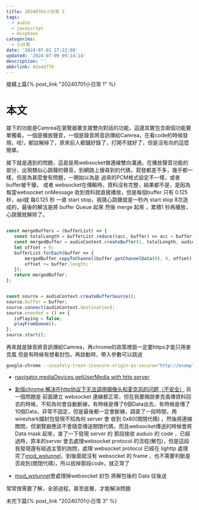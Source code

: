 ```yaml
---
title: 20240701小日常 2
tags:
  - audio
  - javascript
  - micphone
categories:
  - 小日常
date: '2024-07-01 17:22:00'
updated: '2024-07-09 09:14:14'
description: ''
abbrlink: 43a4d776
---
```

接續上篇{% post_link  "20240701小日常 1" %}
# 本文
接下的功能是Camrea在瀏覽器要支援雙向對話的功能，這邊其實包含兩個功能要單獨看，一個是播放聲音，一個是錄音將音訊傳給Camrea，在看code的時候發現，哇!，都註解掉了，原來前人都鋪好錄了，打開不就好了，但是沒有向的這麼簡單。

接下就是遇到的問題，這是是用websocket做連線雙向溝通，在播放聲音功能的部分，出現類似心跳聲的聲音，到網路上搜尋到的代碼，寫發都差不多，幾乎都一樣，但是為甚麼會有問題，一開始以為是 過來的PCM格式設定不一樣，或者buffer被干擾， 或者 websocket在傳輸時，資料沒有完整，結果都不是，是因為每當websocket onMessage 收到資料就直接播放，但是每個buffer 只有 0.125 秒，api就 每0.125 秒 一直 start stop，我猜心跳聲就是一秒內 start stop 8次造成的，最後的解法是將 buffer Queue 起來 然後 merge 起來 ，累積1 秒再播放，心跳聲就解除了。
 <!-- more -->
 ``` js

const mergeBuffers = (bufferList) => {
	const totalLength = bufferList.reduce((acc, buffer) => acc + buffer.length, 0);
	const mergedBuffer = audioContext.createBuffer(1, totalLength, audioContext.sampleRate);
	let offset = 0;
	bufferList.forEach(buffer => {
		mergedBuffer.copyToChannel(buffer.getChannelData(0), 0, offset);
		offset += buffer.length;
	});
	return mergedBuffer;
};


const source = audioContext.createBufferSource();
source.buffer = buffer;
source.connect(audioContext.destination);
source.onended = () => {
	isPlaying = false;
	playFromQueue();
};
source.start();
```


再來就是錄音將音訊傳給Camrea，再chrome的政策裡面一定要https才能只用麥克風
但是有時候有想看封包，再啟動時，帶入參數可以跳過
``` bash
google-chrome --unsafely-treat-insecure-origin-as-secure="http://example.com"
```
- [navigator.mediaDevices.getUserMedia with http server](https://stackoverflow.com/questions/46299723/navigator-mediadevices-getusermedia-with-http-server)
- [新版chrome 解决在http协议下无法调用摄像头和麦克风的问题（不安全）](https://blog.csdn.net/qq_33878858/article/details/114382864)
另一個問題是 前面建立 websocket 連線都正常，但在我要開啟麥克風傳資料回去的時候，不知為何會自動斷線，有時候是傳了6個Data出去，有時候是傳了10個Data，非常不固定，但是最後都一定會斷線，調查了一段時間，用wireshark攔封包發現不知為何 server 會 收到 0x80(關閉代碼) ，然後將連線關閉，但瀏覽器應該不會隨意傳送關閉代碼，而且websocket傳送的時候會將Data mask 起來，查了一下發現 server 的 那段接收 auduio 的 code ，已經過時，原本的server 會去處理websocket protocol 的流程(解包)，但是這段我發現還有經過主管的詢問，處理 websocket protocol 已經在 lighttp 處理完了[mod_wstunnel](https://redmine.lighttpd.net/projects/lighttpd/wiki/Mod_wstunnel)，到後面就沒有 websocket 的 frame ，也不需要判斷是否收到(關閉代碼)，所以拔掉那段code，就正常了

- [mod_wstunnel](https://redmine.lighttpd.net/projects/lighttpd/wiki/Mod_wstunnel)會處理掉websocket 封包 將解包後的 Data 往後送

常常很需要了解，全部過程，甚至底層，才能解決問題

未完下篇{% post_link  "20240701小日常 3" %}

